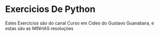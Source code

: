 # Exercicios De Python
 Estes Exercicios são do canal Curso em Cideo do Gustavo Guanabara, e estas são as MINHAS resoluções
